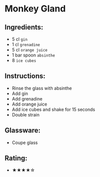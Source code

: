 # Monkey Gland

## Ingredients:
- 5 cl `gin`
- 1 cl `grenadine`
- 5 cl `orange juice`
- 1 bar spoon `absinthe`
- 8 `ice cubes`

## Instructions:
- Rinse the glass with absinthe
- Add gin
- Add grenadine
- Add orange juice
- Add ice cubes and shake for 15 seconds
- Double strain

## Glassware:
- Coupe glass

## Rating:
- ★★★★☆